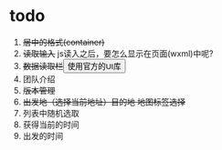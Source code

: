 # todo 
1. ~~居中的格式(container)~~
2. ~~读取输入~~ js读入之后，要怎么显示在页面(wxml)中呢?
3. ~~数据读取栏<button>使用官方的UI库~~
4. 团队介绍
5. ~~版本管理~~
6. ~~出发地（选择当前地址）目的地 地图标签选择~~
7. 列表中随机选取
8. 获得当前的时间
9. 出发的时间


